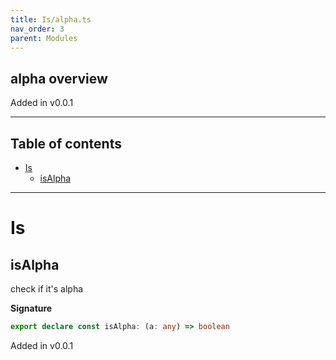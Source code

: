 ```yaml
---
title: Is/alpha.ts
nav_order: 3
parent: Modules
---
```


## alpha overview

Added in v0.0.1

---

<h2 class="text-delta">Table of contents</h2>

- [Is](#is)
  - [isAlpha](#isalpha)

---

# Is

## isAlpha

check if it's alpha

**Signature**

```ts
export declare const isAlpha: (a: any) => boolean
```

Added in v0.0.1

